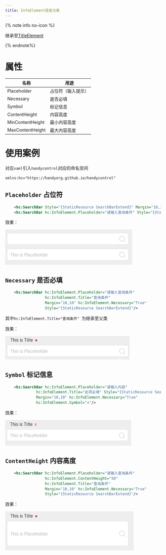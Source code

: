 ```yaml
---
title: InfoElement信息元素
---
```


{%  note info no-icon %}

继承至[TitleElement]( https://handyorg.github.io/handycontrol/attach/titleElement/ )

{% endnote%}

# 属性

| 名称             | 用途               |
| ---------------- | ------------------ |
| Placeholder      | 占位符（输入提示） |
| Necessary        | 是否必填           |
| Symbol           | 标记信息           |
| ContentHeight    | 内容高度           |
| MinContentHeight | 最小内容高度       |
| MaxContentHeight | 最大内容高度       |

# 使用案例

对应`xaml`引入`handycontrol`对应的命名空间

```xml
xmlns:hc="https://handyorg.github.io/handycontrol"
```

## `Placeholder` 占位符

```xml
    <hc:SearchBar Style="{StaticResource SearchBarExtend}" Margin="10,10"/>
    <hc:SearchBar hc:InfoElement.Placeholder="请输入查询条件" Style="{StaticResource SearchBarExtend}" Margin="10,10"/>
```

效果：

![InfoElement.Placeholder](https://raw.githubusercontent.com/HandyOrg/HandyOrgResource/master/HandyControl/Doc/attach/InfoElement.Placeholder.png)

## `Necessary` 是否必填

```xml
    <hc:SearchBar hc:InfoElement.Placeholder="请输入查询条件" 
                  hc:InfoElement.Title="查询条件" 
                  Margin="10,10" hc:InfoElement.Necessary="True" 
                  Style="{StaticResource SearchBarExtend}"/>
```

其中`hc:InfoElement.Title="查询条件" `为继承至父类

效果：

![InfoElement.Necssary](https://raw.githubusercontent.com/HandyOrg/HandyOrgResource/master/HandyControl/Doc/attach/InfoElement.Necssary.png)

## `Symbol` 标记信息

```xml
    <hc:SearchBar hc:InfoElement.Placeholder="请输入内容" 
              hc:InfoElement.Title="此项必填" Style="{StaticResource SearchBarExtend}" 
              Margin="10,10" hc:InfoElement.Necessary="True" 
              hc:InfoElement.Symbol="x"/>
```

效果：

![InfoElement.Symbol](https://raw.githubusercontent.com/HandyOrg/HandyOrgResource/master/HandyControl/Doc/attach/InfoElement.Symbol.png)

## `ContentHeight` 内容高度

```xml
    <hc:SearchBar hc:InfoElement.Placeholder="请输入查询条件" 
                  hc:InfoElement.ContentHeight="50"
                  hc:InfoElement.Title="查询条件" 
                  Margin="10,10" hc:InfoElement.Necessary="True" 
                  Style="{StaticResource SearchBarExtend}"/>
```

效果：

![InfoElement.ContentHeight](https://raw.githubusercontent.com/HandyOrg/HandyOrgResource/master/HandyControl/Doc/attach/InfoElement.ContentHeight.png)